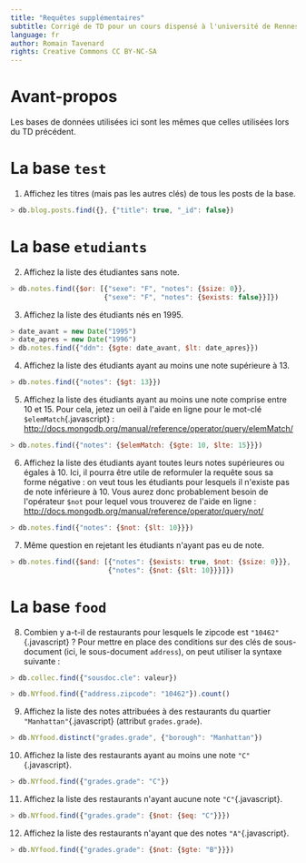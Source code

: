 ```yaml
---
title: "Requêtes supplémentaires"
subtitle: Corrigé de TD pour un cours dispensé à l'université de Rennes 2
language: fr
author: Romain Tavenard
rights: Creative Commons CC BY-NC-SA
---
```


# Avant-propos

Les bases de données utilisées ici sont les mêmes que celles utilisées lors du TD précédent.

# La base `test`

1. Affichez les titres (mais pas les autres clés) de tous les posts de la base.

```javascript
> db.blog.posts.find({}, {"title": true, "_id": false})
```

# La base `etudiants`

2. Affichez la liste des étudiantes sans note.

```javascript
> db.notes.find({$or: [{"sexe": "F", "notes": {$size: 0}},
                       {"sexe": "F", "notes": {$exists: false}}]})
```

3. Affichez la liste des étudiants nés en 1995.

```javascript
> date_avant = new Date("1995")
> date_apres = new Date("1996")
> db.notes.find({"ddn": {$gte: date_avant, $lt: date_apres}})
```

4. Affichez la liste des étudiants ayant au moins une note supérieure à 13.

```javascript
> db.notes.find({"notes": {$gt: 13}})
```

5. Affichez la liste des étudiants ayant au moins une note comprise entre 10 et 15. Pour cela, jetez un oeil à l'aide en ligne pour le mot-clé `$elemMatch`{.javascript} : <http://docs.mongodb.org/manual/reference/operator/query/elemMatch/>

```javascript
> db.notes.find({"notes": {$elemMatch: {$gte: 10, $lte: 15}}})
```

6. Affichez la liste des étudiants ayant toutes leurs notes supérieures ou égales à 10. Ici, il pourra être utile de reformuler la requête sous sa forme négative : on veut tous les étudiants pour lesquels il n'existe pas de note inférieure à 10. Vous aurez donc probablement besoin de l'opérateur `$not` pour lequel vous trouverez de l'aide en ligne : <http://docs.mongodb.org/manual/reference/operator/query/not/>

```javascript
> db.notes.find({"notes": {$not: {$lt: 10}}})
```

7. Même question en rejetant les étudiants n'ayant pas eu de note.

```javascript
> db.notes.find({$and: [{"notes": {$exists: true, $not: {$size: 0}}},
                        {"notes": {$not: {$lt: 10}}}]})
```

# La base `food`

8. Combien y a-t-il de restaurants pour lesquels le zipcode est `"10462"`{.javascript} ? Pour mettre en place des conditions sur des clés de sous-document (ici, le sous-document `address`), on peut utiliser la syntaxe suivante :

```javascript
> db.collec.find({"sousdoc.cle": valeur})
```

```javascript
> db.NYfood.find({"address.zipcode": "10462"}).count()
```

9. Affichez la liste des notes attribuées à des restaurants du quartier `"Manhattan"`{.javascript} (attribut `grades.grade`).

```javascript
> db.NYfood.distinct("grades.grade", {"borough": "Manhattan"})
```

10. Affichez la liste des restaurants ayant au moins une note `"C"`{.javascript}.

```javascript
> db.NYfood.find({"grades.grade": "C"})
```

11. Affichez la liste des restaurants n'ayant aucune note `"C"`{.javascript}.

```javascript
> db.NYfood.find({"grades.grade": {$not: {$eq: "C"}}})
```

12. Affichez la liste des restaurants n'ayant que des notes `"A"`{.javascript}.

```javascript
> db.NYfood.find({"grades.grade": {$not: {$gte: "B"}}})
```
